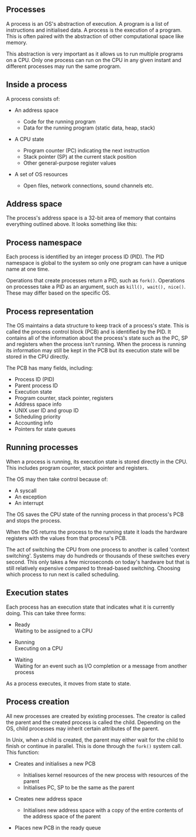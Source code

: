## Processes

A process is an OS's abstraction of execution. A program is a list of instructions and initialised data. A process is the execution of a program. This is often paired with the abstraction of other computational space like memory.

This abstraction is very important as it allows us to run multiple programs on a CPU. Only one process can run on the CPU in any given instant and different processes may run the same program.

## Inside a process

A process consists of:

- An address space  
  - Code for the running program
  - Data for the running program (static data, heap, stack)

- A CPU state  
  - Program counter (PC) indicating the next instruction
  - Stack pointer (SP) at the current stack position
  - Other general-purpose register values

- A set of OS resources  
  - Open files, network connections, sound channels etc.

## Address space

The process's address space is a 32-bit area of memory that contains everything outlined above. It looks something like this:

<!-- Diagram -->

## Process namespace

Each process is identified by an integer process ID (PID). The PID namespace is global to the system so only one program can have a unique name at one time.

Operations that create processes return a PID, such as `fork()`. Operations on processes take a PID as an argument, such as `kill(), wait(), nice()`. These may differ based on the specific OS.

## Process representation

The OS maintains a data structure to keep track of a process's state. This is called the process control block (PCB) and is identified by the PID. It contains all of the information about the process's state such as the PC, SP and registers when the process isn't running. When the process is running its information may still be kept in the PCB but its execution state will be stored in the CPU directly.

The PCB has many fields, including:

- Process ID (PID)
- Parent process ID
- Execution state
- Program counter, stack pointer, registers
- Address space info
- UNIX user ID and group ID
- Scheduling priority
- Accounting info
- Pointers for state queues

## Running processes

When a process is running, its execution state is stored directly in the CPU. This includes program counter, stack pointer and registers.

The OS may then take control because of:

- A syscall
- An exception
- An interrupt

The OS saves the CPU state of the running process in that process's PCB and stops the process.

When the OS returns the process to the running state it loads the hardware registers with the values from that process's PCB.

The act of switching the CPU from one process to another is called 'context switching'. Systems may do hundreds or thousands of these switches every second. This only takes a few microseconds on today's hardware but that is still relatively expensive compared to thread-based switching. Choosing which process to run next is called scheduling.

## Execution states

Each process has an execution state that indicates what it is currently doing. This can take three forms:

- Ready  
  Waiting to be assigned to a CPU

- Running  
  Executing on a CPU

- Waiting  
  Waiting for an event such as I/O completion or a message from another process

As a process executes, it moves from state to state.

<!-- ## Ready queue -->

## Process creation

All new processes are created by existing processes. The creator is called the parent and the created process is called the child. Depending on the OS, child processes may inherit certain attributes of the parent.

In Unix, when a child is created, the parent may either wait for the child to finish or continue in parallel. This is done through the `fork()` system call. This function:

- Creates and initialises a new PCB  
  - Initialises kernel resources of the new process with resources of the parent
  - Initialises PC, SP to be the same as the parent

- Creates new address space  
  - Initialises new address space with a copy of the entire contents of the address space of the parent

- Places new PCB in the ready queue
